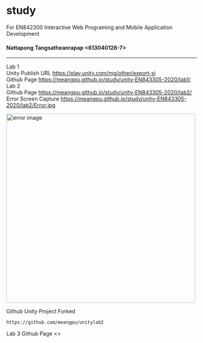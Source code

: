# study
For EN842300 Interactive Web Programing and Mobile Application Development
#### Nattapong Tangsatheanrapap <613040128-7>  
****************************************************
Lab 1  
Unity Publish URL <https://play.unity.com/mg/other/export-si>  
Github Page <https://meangpu.github.io/study/unity-EN843305-2020/lab1/>  
Lab 2   
Github Page <https://meangpu.github.io/study/unity-EN843305-2020/lab2/>  
Error Screen Capture <https://meangpu.github.io/study/unity-EN843305-2020/lab2/Error.jpg>  

<p>
  <img src="https://meangpu.github.io/study/unity-EN843305-2020/lab2/Error.jpg" width="500" title="error image">
</p>


Github Unity Project Forked  
```  
https://github.com/meangpu/unitylab2
```

Lab 3
Github Page <>  


